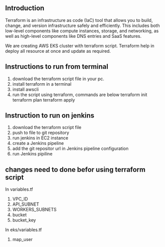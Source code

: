 ## Introduction 
Terraform is an infrastructure as code (IaC) tool that allows you to build, change, and version infrastructure safely and efficiently. This includes both low-level components like compute instances, storage, and networking, as well as high-level components like DNS entries and SaaS features.

We are creating AWS EKS cluster with terraform script.
Terraform help in deploy all resource at once and update as required.

## Instructions to run from terminal
1. download the terraform script file in your pc.
2. install terraform in a terminal
3. install awscli
4. run the script using terraform, commands are below
    terraform init
    terraform plan
    terraform apply

## Instruction to run on jenkins
1. download the terraform script file
2. push to file to git repository
3. run jenkins in EC2 instance 
4. create a Jenkins pipeline
5. add the git repositor url in Jenkins pipeline configuration
6. run Jenkins pipiline 

## changes need to done befor using terraform script 

 In variables.tf
 1. VPC_ID
 2. API_SUBNET
 3. WORKERS_SUBNETS
 4. bucket   
 5. bucket_key

 In eks/variables.tf
 1. map_user
 